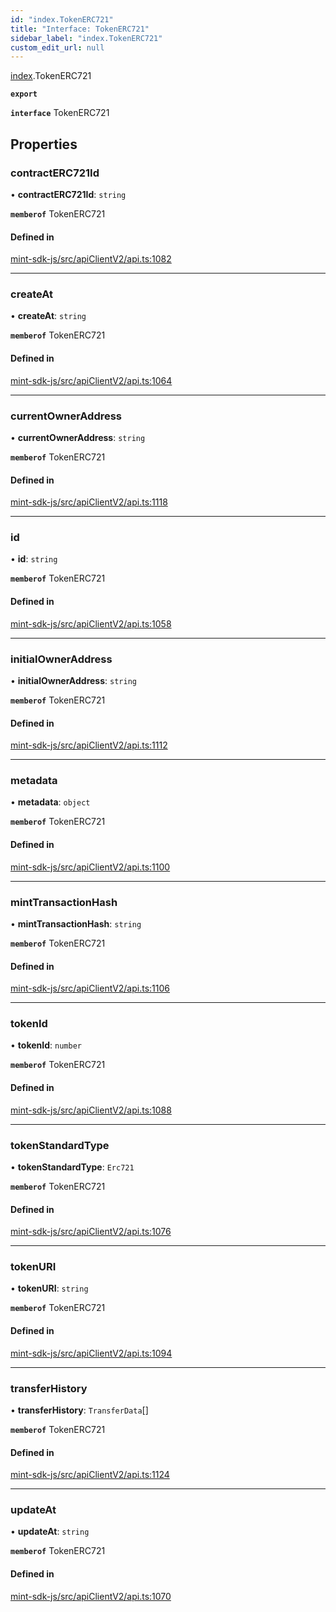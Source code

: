 ```yaml
---
id: "index.TokenERC721"
title: "Interface: TokenERC721"
sidebar_label: "index.TokenERC721"
custom_edit_url: null
---
```


[index](../modules/).TokenERC721

**`export`**

**`interface`** TokenERC721

## Properties

### contractERC721Id

• **contractERC721Id**: `string`

**`memberof`** TokenERC721

#### Defined in

[mint-sdk-js/src/apiClientV2/api.ts:1082](https://github.com/KyuzanInc/mint-sdk-js/blob/7cbd1d1/src/apiClientV2/api.ts#L1082)

___

### createAt

• **createAt**: `string`

**`memberof`** TokenERC721

#### Defined in

[mint-sdk-js/src/apiClientV2/api.ts:1064](https://github.com/KyuzanInc/mint-sdk-js/blob/7cbd1d1/src/apiClientV2/api.ts#L1064)

___

### currentOwnerAddress

• **currentOwnerAddress**: `string`

**`memberof`** TokenERC721

#### Defined in

[mint-sdk-js/src/apiClientV2/api.ts:1118](https://github.com/KyuzanInc/mint-sdk-js/blob/7cbd1d1/src/apiClientV2/api.ts#L1118)

___

### id

• **id**: `string`

**`memberof`** TokenERC721

#### Defined in

[mint-sdk-js/src/apiClientV2/api.ts:1058](https://github.com/KyuzanInc/mint-sdk-js/blob/7cbd1d1/src/apiClientV2/api.ts#L1058)

___

### initialOwnerAddress

• **initialOwnerAddress**: `string`

**`memberof`** TokenERC721

#### Defined in

[mint-sdk-js/src/apiClientV2/api.ts:1112](https://github.com/KyuzanInc/mint-sdk-js/blob/7cbd1d1/src/apiClientV2/api.ts#L1112)

___

### metadata

• **metadata**: `object`

**`memberof`** TokenERC721

#### Defined in

[mint-sdk-js/src/apiClientV2/api.ts:1100](https://github.com/KyuzanInc/mint-sdk-js/blob/7cbd1d1/src/apiClientV2/api.ts#L1100)

___

### mintTransactionHash

• **mintTransactionHash**: `string`

**`memberof`** TokenERC721

#### Defined in

[mint-sdk-js/src/apiClientV2/api.ts:1106](https://github.com/KyuzanInc/mint-sdk-js/blob/7cbd1d1/src/apiClientV2/api.ts#L1106)

___

### tokenId

• **tokenId**: `number`

**`memberof`** TokenERC721

#### Defined in

[mint-sdk-js/src/apiClientV2/api.ts:1088](https://github.com/KyuzanInc/mint-sdk-js/blob/7cbd1d1/src/apiClientV2/api.ts#L1088)

___

### tokenStandardType

• **tokenStandardType**: `Erc721`

**`memberof`** TokenERC721

#### Defined in

[mint-sdk-js/src/apiClientV2/api.ts:1076](https://github.com/KyuzanInc/mint-sdk-js/blob/7cbd1d1/src/apiClientV2/api.ts#L1076)

___

### tokenURI

• **tokenURI**: `string`

**`memberof`** TokenERC721

#### Defined in

[mint-sdk-js/src/apiClientV2/api.ts:1094](https://github.com/KyuzanInc/mint-sdk-js/blob/7cbd1d1/src/apiClientV2/api.ts#L1094)

___

### transferHistory

• **transferHistory**: `TransferData`[]

**`memberof`** TokenERC721

#### Defined in

[mint-sdk-js/src/apiClientV2/api.ts:1124](https://github.com/KyuzanInc/mint-sdk-js/blob/7cbd1d1/src/apiClientV2/api.ts#L1124)

___

### updateAt

• **updateAt**: `string`

**`memberof`** TokenERC721

#### Defined in

[mint-sdk-js/src/apiClientV2/api.ts:1070](https://github.com/KyuzanInc/mint-sdk-js/blob/7cbd1d1/src/apiClientV2/api.ts#L1070)
